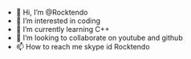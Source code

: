 - 👋 Hi, I’m @Rocktendo
- 👀 I’m interested in coding
- 🌱 I’m currently learning C++
- 💞️ I’m looking to collaborate on youtube and github
- 📫 How to reach me skype id Rocktendo

<!---
Rocktendo/Rocktendo is a ✨ special ✨ repository because its `README.md` (this file) appears on your GitHub profile.
You can click the Preview link to take a look at your changes.
--->

